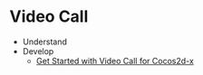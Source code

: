 # Video Call

-   Understand
-   Develop
    -   [Get Started with Video Call for Cocos2d-x](get-started.md#get-started-with-product-name-for-platform)

